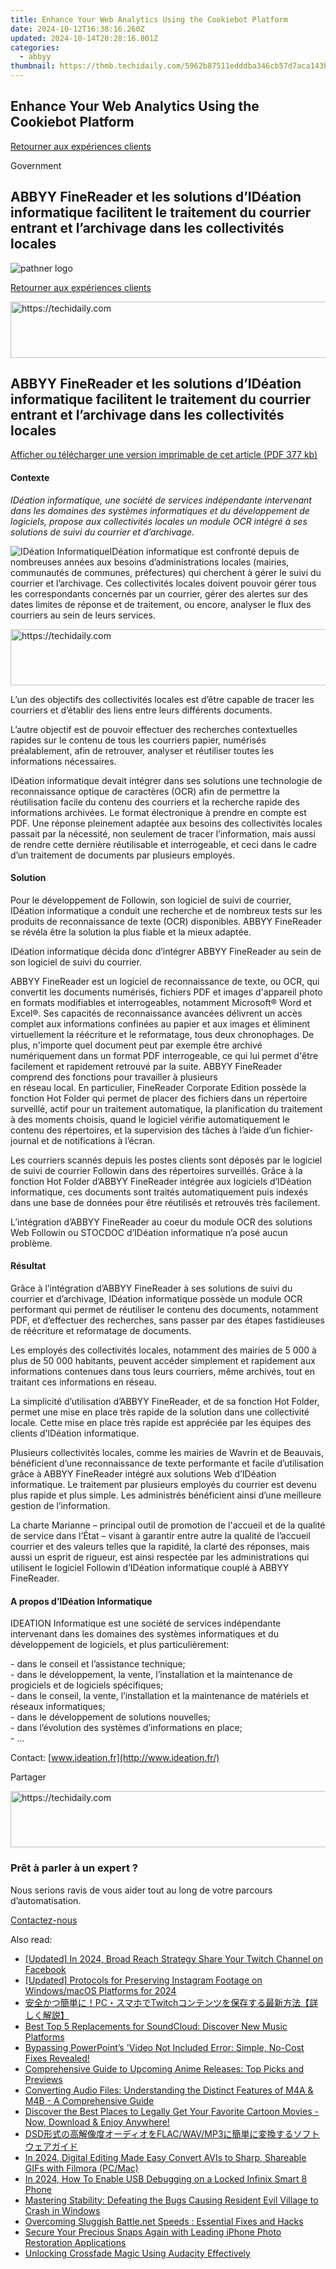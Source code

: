 ```yaml
---
title: Enhance Your Web Analytics Using the Cookiebot Platform
date: 2024-10-12T16:38:16.260Z
updated: 2024-10-14T20:28:16.801Z
categories:
  - abbyy
thumbnail: https://thmb.techidaily.com/5962b87511edddba346cb57d7aca143b8c59fba6d9e1757c64fcaafab203f67d.jpg
---
```


## Enhance Your Web Analytics Using the Cookiebot Platform

[Retourner aux expériences clients](https://tools.techidaily.com/abbyy/products/)

Government

## ABBYY FineReader et les solutions d’IDéation informatique facilitent le traitement du courrier entrant et l’archivage dans les collectivités locales

![pathner logo](https://content.abbyy.com/-/media/project/abbyy/abbyy/logos-white/fr/39659.png?h=40&iar=0&w=120)

[Retourner aux expériences clients](https://tools.techidaily.com/abbyy/products/)

<!-- affiliate ads begin -->
<a href="https://appsumo.8odi.net/c/5597632/2151868/7443" target="_top" id="2151868">
  <img src="//a.impactradius-go.com/display-ad/7443-2151868" border="0" alt="https://techidaily.com" width="600" height="90"/>
</a>
<img height="0" width="0" src="https://appsumo.8odi.net/i/5597632/2151868/7443" style="position:absolute;visibility:hidden;" border="0" />
<!-- affiliate ads end -->

## ABBYY FineReader et les solutions d’IDéation informatique facilitent le traitement du courrier entrant et l’archivage dans les collectivités locales

[Afficher ou télécharger une version imprimable de cet article (PDF 377 kb)](https://static4.abbyy.com/abbyycommedia/10193/cs-idã-ation-fr-f.pdf) 

#### Contexte

_IDéation informatique, une société de services indépendante intervenant dans les domaines des systèmes informatiques et du développement de logiciels, propose aux collectivités locales un module OCR intégré à ses solutions de suivi du courrier et d’archivage._

![IDéation Informatique](https://static1.abbyy.com/abbyycommedia/10192/logoid1.png "IDéation Informatique")IDéation informatique est confronté depuis de nombreuses années aux besoins d’administrations locales (mairies, communautés de communes, préfectures) qui cherchent à gérer le suivi du courrier et l’archivage. Ces collectivités locales doivent pouvoir gérer tous les correspondants concernés par un courrier, gérer des alertes sur des dates limites de réponse et de traitement, ou encore, analyser le flux des courriers au sein de leurs services.

<!-- affiliate ads begin -->
<a href="https://malaysia-healthcare-travel-council.pxf.io/c/5597632/1557747/17382" target="_top" id="1557747">
  <img src="//a.impactradius-go.com/display-ad/17382-1557747" border="0" alt="https://techidaily.com" width="728" height="90"/>
</a>
<img height="0" width="0" src="https://malaysia-healthcare-travel-council.pxf.io/i/5597632/1557747/17382" style="position:absolute;visibility:hidden;" border="0" />
<!-- affiliate ads end -->

L’un des objectifs des collectivités locales est d’être capable de tracer les courriers et d’établir des liens entre leurs différents documents.

L’autre objectif est de pouvoir effectuer des recherches contextuelles rapides sur le contenu de tous les courriers papier, numérisés préalablement, afin de retrouver, analyser et réutiliser toutes les informations nécessaires.

IDéation informatique devait intégrer dans ses solutions une technologie de reconnaissance optique de caractères (OCR) afin de permettre la réutilisation facile du contenu des courriers et la recherche rapide des informations archivées. Le format électronique à prendre en compte est PDF. Une réponse pleinement adaptée aux besoins des collectivités locales passait par la nécessité, non seulement de tracer l’information, mais aussi de rendre cette dernière réutilisable et interrogeable, et ceci dans le cadre d’un traitement de documents par plusieurs employés.

#### Solution

Pour le développement de Followin, son logiciel de suivi de courrier, IDéation informatique a conduit une recherche et de nombreux tests sur les produits de reconnaissance de texte (OCR) disponibles. ABBYY FineReader se révéla être la solution la plus fiable et la mieux adaptée.

IDéation informatique décida donc d’intégrer ABBYY FineReader au sein de son logiciel de suivi du courrier.

ABBYY FineReader est un logiciel de reconnaissance de texte, ou OCR, qui convertit les documents numérisés, fichiers PDF et images d'appareil photo en formats modifiables et interrogeables, notamment Microsoft® Word et Excel®. Ses capacités de reconnaissance avancées délivrent un accès complet aux informations confinées au papier et aux images et éliminent virtuellement la réécriture et le reformatage, tous deux chronophages. De plus, n'importe quel document peut par exemple être archivé numériquement dans un format PDF interrogeable, ce qui lui permet d'être facilement et rapidement retrouvé par la suite. ABBYY FineReader comprend des fonctions pour travailler à plusieurs   
en réseau local. En particulier, FineReader Corporate Edition possède la fonction Hot Folder qui permet de placer des fichiers dans un répertoire surveillé, actif pour un traitement automatique, la planification du traitement à des moments choisis, quand le logiciel vérifie automatiquement le contenu des répertoires, et la supervision des tâches à l’aide d’un fichier-journal et de notifications à l’écran.

Les courriers scannés depuis les postes clients sont déposés par le logiciel de suivi de courrier Followin dans des répertoires surveillés. Grâce à la fonction Hot Folder d’ABBYY FineReader intégrée aux logiciels d’IDéation informatique, ces documents sont traités automatiquement puis indexés dans une base de données pour être réutilisés et retrouvés très facilement.

L’intégration d’ABBYY FineReader au coeur du module OCR des solutions Web Followin ou STOCDOC d’IDéation informatique n’a posé aucun problème.

#### Résultat

Grâce à l’intégration d’ABBYY FineReader à ses solutions de suivi du courrier et d’archivage, IDéation informatique possède un module OCR performant qui permet de réutiliser le contenu des documents, notamment PDF, et d’effectuer des recherches, sans passer par des étapes fastidieuses de réécriture et reformatage de documents.

Les employés des collectivités locales, notamment des mairies de 5 000 à plus de 50 000 habitants, peuvent accéder simplement et rapidement aux informations contenues dans tous leurs courriers, même archivés, tout en traitant ces informations en réseau.

La simplicité d’utilisation d’ABBYY FineReader, et de sa fonction Hot Folder, permet une mise en place très rapide de la solution dans une collectivité locale. Cette mise en place très rapide est appréciée par les équipes des clients d’IDéation informatique.

Plusieurs collectivités locales, comme les mairies de Wavrin et de Beauvais, bénéficient d’une reconnaissance de texte performante et facile d’utilisation grâce à ABBYY FineReader intégré aux solutions Web d’IDéation informatique. Le traitement par plusieurs employés du courrier est devenu plus rapide et plus simple. Les administrés bénéficient ainsi d’une meilleure gestion de l’information.

La charte Marianne – principal outil de promotion de l'accueil et de la qualité de service dans l’État – visant à garantir entre autre la qualité de l’accueil courrier et des valeurs telles que la rapidité, la clarté des réponses, mais aussi un esprit de rigueur, est ainsi respectée par les administrations qui utilisent le logiciel Followin d’IDéation informatique couplé à ABBYY FineReader.

#### A propos d’IDéation Informatique

IDEATION Informatique est une société de services indépendante intervenant dans les domaines des systèmes informatiques et du développement de logiciels, et plus particulièrement:

\- dans le conseil et l’assistance technique;  
\- dans le développement, la vente, l’installation et la maintenance de progiciels et de logiciels spécifiques;  
\- dans le conseil, la vente, l’installation et la maintenance de matériels et réseaux informatiques;  
\- dans le développement de solutions nouvelles;  
\- dans l’évolution des systèmes d’informations en place;  
\- ...

Contact: [www.ideation.fr](http://www.ideation.fr/)

Partager 

<!-- affiliate ads begin -->
<a href="https://appsumo.8odi.net/c/5597632/2094419/7443" target="_top" id="2094419">
  <img src="//a.impactradius-go.com/display-ad/7443-2094419" border="0" alt="https://techidaily.com" width="728" height="90"/>
</a>
<img height="0" width="0" src="https://appsumo.8odi.net/i/5597632/2094419/7443" style="position:absolute;visibility:hidden;" border="0" />
<!-- affiliate ads end -->

### Prêt à parler à un expert ?

Nous serions ravis de vous aider tout au long de votre parcours d’automatisation.

[Contactez-nous](https://tools.techidaily.com/abbyy/products/)

<ins class="adsbygoogle"
     style="display:block"
     data-ad-format="autorelaxed"
     data-ad-client="ca-pub-7571918770474297"
     data-ad-slot="1223367746"></ins>

<ins class="adsbygoogle"
     style="display:block"
     data-ad-client="ca-pub-7571918770474297"
     data-ad-slot="8358498916"
     data-ad-format="auto"
     data-full-width-responsive="true"></ins>

<span class="atpl-alsoreadstyle">Also read:</span>
<div><ul>
<li><a href="https://facebook-videos.techidaily.com/updated-in-2024-broad-reach-strategy-share-your-twitch-channel-on-facebook/"><u>[Updated] In 2024, Broad Reach Strategy Share Your Twitch Channel on Facebook</u></a></li>
<li><a href="https://instagram-videos.techidaily.com/updated-protocols-for-preserving-instagram-footage-on-windowsmacos-platforms-for-2024/"><u>[Updated] Protocols for Preserving Instagram Footage on Windows/macOS Platforms for 2024</u></a></li>
<li><a href="https://solve-info.techidaily.com/1726030389423-pctwitch/"><u>安全かつ簡単に！PC・スマホでTwitchコンテンツを保存する最新方法【詳しく解説】</u></a></li>
<li><a href="https://solve-info.techidaily.com/best-top-5-replacements-for-soundcloud-discover-new-music-platforms/"><u>Best Top 5 Replacements for SoundCloud: Discover New Music Platforms</u></a></li>
<li><a href="https://solve-info.techidaily.com/bypassing-powerpoints-video-not-included-error-simple-no-cost-fixes-revealed/"><u>Bypassing PowerPoint’s 'Video Not Included Error: Simple, No-Cost Fixes Revealed!</u></a></li>
<li><a href="https://solve-info.techidaily.com/comprehensive-guide-to-upcoming-anime-releases-top-picks-and-previews/"><u>Comprehensive Guide to Upcoming Anime Releases: Top Picks and Previews</u></a></li>
<li><a href="https://solve-info.techidaily.com/converting-audio-files-understanding-the-distinct-features-of-m4a-and-m4b-a-comprehensive-guide/"><u>Converting Audio Files: Understanding the Distinct Features of M4A & M4B - A Comprehensive Guide</u></a></li>
<li><a href="https://solve-info.techidaily.com/discover-the-best-places-to-legally-get-your-favorite-cartoon-movies-now-download-and-enjoy-anywhere/"><u>Discover the Best Places to Legally Get Your Favorite Cartoon Movies - Now, Download & Enjoy Anywhere!</u></a></li>
<li><a href="https://solve-info.techidaily.com/dsdflacwavmp3/"><u>DSD形式の高解像度オーディオをFLAC/WAV/MP3に簡単に変換するソフトウェアガイド</u></a></li>
<li><a href="https://fox-access.techidaily.com/in-2024-digital-editing-made-easy-convert-avis-to-sharp-shareable-gifs-with-filmora-pcmac/"><u>In 2024, Digital Editing Made Easy Convert AVIs to Sharp, Shareable GIFs with Filmora (PC/Mac)</u></a></li>
<li><a href="https://unlock-android.techidaily.com/in-2024-how-to-enable-usb-debugging-on-a-locked-infinix-smart-8-phone-by-drfone-android/"><u>In 2024, How To Enable USB Debugging on a Locked Infinix Smart 8 Phone</u></a></li>
<li><a href="https://win-solutions.techidaily.com/mastering-stability-defeating-the-bugs-causing-resident-evil-village-to-crash-in-windows/"><u>Mastering Stability: Defeating the Bugs Causing Resident Evil Village to Crash in Windows</u></a></li>
<li><a href="https://tech-haven.techidaily.com/overcoming-sluggish-battlenet-speeds-essential-fixes-and-hacks/"><u>Overcoming Sluggish Battle.net Speeds : Essential Fixes and Hacks</u></a></li>
<li><a href="https://data-safeguard.techidaily.com/secure-your-precious-snaps-again-with-leading-iphone-photo-restoration-applications/"><u>Secure Your Precious Snaps Again with Leading iPhone Photo Restoration Applications</u></a></li>
<li><a href="https://extra-resources.techidaily.com/unlocking-crossfade-magic-using-audacity-effectively/"><u>Unlocking Crossfade Magic Using Audacity Effectively</u></a></li>
</ul></div>

